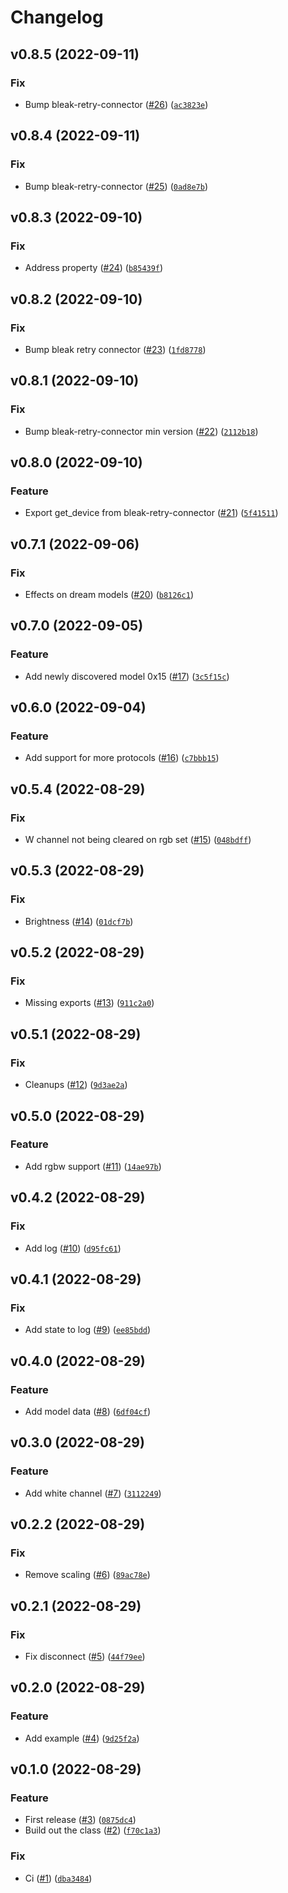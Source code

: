 # Changelog

<!--next-version-placeholder-->

## v0.8.5 (2022-09-11)
### Fix
* Bump bleak-retry-connector ([#26](https://github.com/Bluetooth-Devices/led-ble/issues/26)) ([`ac3823e`](https://github.com/Bluetooth-Devices/led-ble/commit/ac3823e546e7263e345b1deae8a7f0b94487a89e))

## v0.8.4 (2022-09-11)
### Fix
* Bump bleak-retry-connector ([#25](https://github.com/Bluetooth-Devices/led-ble/issues/25)) ([`0ad8e7b`](https://github.com/Bluetooth-Devices/led-ble/commit/0ad8e7bc240bcd9abfffb7efccef93186072c25c))

## v0.8.3 (2022-09-10)
### Fix
* Address property ([#24](https://github.com/Bluetooth-Devices/led-ble/issues/24)) ([`b85439f`](https://github.com/Bluetooth-Devices/led-ble/commit/b85439febb7fbcfb9fa7e41a7a6f6991bd25dff4))

## v0.8.2 (2022-09-10)
### Fix
* Bump bleak retry connector ([#23](https://github.com/Bluetooth-Devices/led-ble/issues/23)) ([`1fd8778`](https://github.com/Bluetooth-Devices/led-ble/commit/1fd8778e738b09122a15ec486bc83c7313545692))

## v0.8.1 (2022-09-10)
### Fix
* Bump bleak-retry-connector min version ([#22](https://github.com/Bluetooth-Devices/led-ble/issues/22)) ([`2112b18`](https://github.com/Bluetooth-Devices/led-ble/commit/2112b18c4a7afbb5ea04a6d8c5ddb2f8232816da))

## v0.8.0 (2022-09-10)
### Feature
* Export get_device from bleak-retry-connector ([#21](https://github.com/Bluetooth-Devices/led-ble/issues/21)) ([`5f41511`](https://github.com/Bluetooth-Devices/led-ble/commit/5f41511cd1684eb9277fc63896da63d50127b168))

## v0.7.1 (2022-09-06)
### Fix
* Effects on dream models ([#20](https://github.com/Bluetooth-Devices/led-ble/issues/20)) ([`b8126c1`](https://github.com/Bluetooth-Devices/led-ble/commit/b8126c1f5fe098efcc8c3d3a43a42ed5cc9136d8))

## v0.7.0 (2022-09-05)
### Feature
* Add newly discovered model 0x15 ([#17](https://github.com/Bluetooth-Devices/led-ble/issues/17)) ([`3c5f15c`](https://github.com/Bluetooth-Devices/led-ble/commit/3c5f15c80520b76fe6fa9e0933f64c3419cd3b07))

## v0.6.0 (2022-09-04)
### Feature
* Add support for more protocols ([#16](https://github.com/Bluetooth-Devices/led-ble/issues/16)) ([`c7bbb15`](https://github.com/Bluetooth-Devices/led-ble/commit/c7bbb15ec2dd291f5918850b3bdddec8cf1abae6))

## v0.5.4 (2022-08-29)
### Fix
* W channel not being cleared on rgb set ([#15](https://github.com/Bluetooth-Devices/led-ble/issues/15)) ([`048bdff`](https://github.com/Bluetooth-Devices/led-ble/commit/048bdffd52ea78ba66a1d33793db58a725bc894b))

## v0.5.3 (2022-08-29)
### Fix
* Brightness ([#14](https://github.com/Bluetooth-Devices/led-ble/issues/14)) ([`01dcf7b`](https://github.com/Bluetooth-Devices/led-ble/commit/01dcf7bd5f92a0c487924211490ba0498708100d))

## v0.5.2 (2022-08-29)
### Fix
* Missing exports ([#13](https://github.com/Bluetooth-Devices/led-ble/issues/13)) ([`911c2a0`](https://github.com/Bluetooth-Devices/led-ble/commit/911c2a0dcbdc4041247fe53a060ae4a50a85faa7))

## v0.5.1 (2022-08-29)
### Fix
* Cleanups ([#12](https://github.com/Bluetooth-Devices/led-ble/issues/12)) ([`9d3ae2a`](https://github.com/Bluetooth-Devices/led-ble/commit/9d3ae2a80bfc9d17bc9603003852b010a56a2494))

## v0.5.0 (2022-08-29)
### Feature
* Add rgbw support ([#11](https://github.com/Bluetooth-Devices/led-ble/issues/11)) ([`14ae97b`](https://github.com/Bluetooth-Devices/led-ble/commit/14ae97ba4b51fb7ebb81634028e1eac623e9a3f5))

## v0.4.2 (2022-08-29)
### Fix
* Add log ([#10](https://github.com/Bluetooth-Devices/led-ble/issues/10)) ([`d95fc61`](https://github.com/Bluetooth-Devices/led-ble/commit/d95fc61d0745002709558bc05812e8b5589ada62))

## v0.4.1 (2022-08-29)
### Fix
* Add state to log ([#9](https://github.com/Bluetooth-Devices/led-ble/issues/9)) ([`ee85bdd`](https://github.com/Bluetooth-Devices/led-ble/commit/ee85bddec3b5dac4de1aa38742662ccf97fc0fda))

## v0.4.0 (2022-08-29)
### Feature
* Add model data ([#8](https://github.com/Bluetooth-Devices/led-ble/issues/8)) ([`6df04cf`](https://github.com/Bluetooth-Devices/led-ble/commit/6df04cf9d0dfeaf6836830634df8df1a2bcbeb95))

## v0.3.0 (2022-08-29)
### Feature
* Add white channel ([#7](https://github.com/Bluetooth-Devices/led-ble/issues/7)) ([`3112249`](https://github.com/Bluetooth-Devices/led-ble/commit/31122499beb71f7af68ad5854fb58f112803c654))

## v0.2.2 (2022-08-29)
### Fix
* Remove scaling ([#6](https://github.com/Bluetooth-Devices/led-ble/issues/6)) ([`89ac78e`](https://github.com/Bluetooth-Devices/led-ble/commit/89ac78e5e41e4c5123cb8ef39505ca6bb9c5e24e))

## v0.2.1 (2022-08-29)
### Fix
* Fix disconnect ([#5](https://github.com/Bluetooth-Devices/led-ble/issues/5)) ([`44f79ee`](https://github.com/Bluetooth-Devices/led-ble/commit/44f79eea35fb027299cda5b6c3fa06da9572f258))

## v0.2.0 (2022-08-29)
### Feature
* Add example ([#4](https://github.com/Bluetooth-Devices/led-ble/issues/4)) ([`9d25f2a`](https://github.com/Bluetooth-Devices/led-ble/commit/9d25f2a2fd1043cf4679215ce16c0888f9ed6fa8))

## v0.1.0 (2022-08-29)
### Feature
* First release ([#3](https://github.com/Bluetooth-Devices/led-ble/issues/3)) ([`0875dc4`](https://github.com/Bluetooth-Devices/led-ble/commit/0875dc4ca17960cb634b66c3a3c61f9ff2c5f490))
* Build out the class ([#2](https://github.com/Bluetooth-Devices/led-ble/issues/2)) ([`f70c1a3`](https://github.com/Bluetooth-Devices/led-ble/commit/f70c1a3288dfcf749200cab167f1ee67b2ffcd3e))

### Fix
* Ci ([#1](https://github.com/Bluetooth-Devices/led-ble/issues/1)) ([`dba3484`](https://github.com/Bluetooth-Devices/led-ble/commit/dba3484f8aabb76db51365179cfecfb1caeed528))
